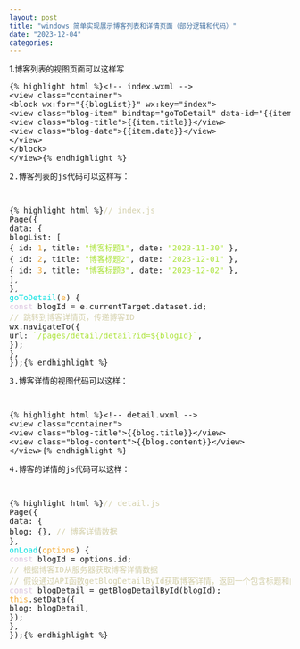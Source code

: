 ```yaml
---
layout: post
title: "windows 简单实现展示博客列表和详情页面（部分逻辑和代码）"
date: "2023-12-04"
categories: 
---
```

<p>1.博客列表的视图页面可以这样写</p>
<pre style="margin-left:0px; margin-right:0px; text-align:start">
{% highlight html %}&lt;!-- index.wxml --&gt;
&lt;view class=&quot;container&quot;&gt;
&lt;block wx:for=&quot;{{blogList}}&quot; wx:key=&quot;index&quot;&gt;
&lt;view class=&quot;blog-item&quot; bindtap=&quot;goToDetail&quot; data-id=&quot;{{item.id}}&quot;&gt;
&lt;view class=&quot;blog-title&quot;&gt;{{item.title}}&lt;/view&gt;
&lt;view class=&quot;blog-date&quot;&gt;{{item.date}}&lt;/view&gt;
&lt;/view&gt;
&lt;/block&gt;
&lt;/view&gt;{% endhighlight %}
<p>2.博客列表的js代码可以这样写：</p>
<pre style="margin-left:0px; margin-right:0px; text-align:start">
{% highlight html %}<span style="color:#d4d0ab">// index.js</span>
Page({
data: {
blogList: [
{ id: <span style="color:#f5ab35">1</span>, title: <span style="color:#abe338">&quot;博客标题1&quot;</span>, date: <span style="color:#abe338">&quot;2023-11-30&quot;</span> },
{ id: <span style="color:#f5ab35">2</span>, title: <span style="color:#abe338">&quot;博客标题2&quot;</span>, date: <span style="color:#abe338">&quot;2023-12-01&quot;</span> },
{ id: <span style="color:#f5ab35">3</span>, title: <span style="color:#abe338">&quot;博客标题3&quot;</span>, date: <span style="color:#abe338">&quot;2023-12-02&quot;</span> },
],
},
<span style="color:#00e0e0">goToDetail</span>(<span style="color:#f5ab35">e</span>) {
<span style="color:#dcc6e0">const</span> blogId = e.currentTarget.dataset.id;
<span style="color:#d4d0ab">// 跳转到博客详情页，传递博客ID</span>
wx.navigateTo({
url: <span style="color:#abe338">`/pages/detail/detail?id=</span><span style="color:#abe338">${blogId}</span><span style="color:#abe338">`</span>,
});
},
});{% endhighlight %}
<p>3.博客详情的视图代码可以这样：</p>
<pre style="margin-left:0px; margin-right:0px; text-align:start">
{% highlight html %}&lt;!-- detail.wxml --&gt;
&lt;view class=&quot;container&quot;&gt;
&lt;view class=&quot;blog-title&quot;&gt;{{blog.title}}&lt;/view&gt;
&lt;view class=&quot;blog-content&quot;&gt;{{blog.content}}&lt;/view&gt;
&lt;/view&gt;{% endhighlight %}
<p>4.博客的详情的js代码可以这样：</p>
<pre style="margin-left:0px; margin-right:0px; text-align:start">
{% highlight html %}<span style="color:#d4d0ab">// detail.js</span>
Page({
data: {
blog: {}, <span style="color:#d4d0ab">// 博客详情数据</span>
},
<span style="color:#00e0e0">onLoad</span>(<span style="color:#f5ab35">options</span>) {
<span style="color:#dcc6e0">const</span> blogId = options.id;
<span style="color:#d4d0ab">// 根据博客ID从服务器获取博客详情数据</span>
<span style="color:#d4d0ab">// 假设通过API函数getBlogDetailById获取博客详情，返回一个包含标题和内容的对象</span>
<span style="color:#dcc6e0">const</span> blogDetail = getBlogDetailById(blogId);
<span style="color:#f5ab35">this</span>.setData({
blog: blogDetail,
});
},
});{% endhighlight %}
